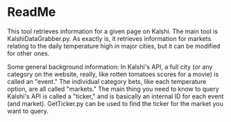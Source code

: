 # ReadMe
This tool retrieves information for a given page on Kalshi. The main tool is KalshiDataGrabber.py.
As exactly is, it retrieves information for markets relating to the daily temperature high in major cities, but it can be modified for other ones.

Some general background information: In Kalshi's API, a full city (or any category on the website, really, like rotten tomatoes scores for a movie) is called an "event."
The individual category bets, like each temperature option, are all called "markets."
The main thing you need to know to query Kalshi's API is called a "ticker," and is basically an internal ID for each event (and market).
GetTicker.py can be used to find the ticker for the market you want to query.
